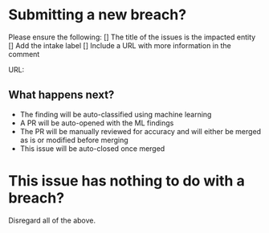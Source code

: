 # Submitting a new breach? 
Please ensure the following:
[] The title of the issues is the impacted entity
[] Add the intake label
[] Include a URL with more information in the comment

URL: 

## What happens next?
* The finding will be auto-classified using machine learning
* A PR will be auto-opened with the ML findings
* The PR will be manually reviewed for accuracy and will either be merged as is or modified before merging
* This issue will be auto-closed once merged

# This issue has nothing to do with a breach?
Disregard all of the above. 

